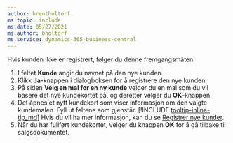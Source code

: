 ```yaml
---
author: brentholtorf
ms.topic: include
ms.date: 05/27/2021
ms.author: bholtorf
ms.service: dynamics-365-business-central
---
```


Hvis kunden ikke er registrert, følger du denne fremgangsmåten:

1. I feltet **Kunde** angir du navnet på den nye kunden.
2. Klikk **Ja**-knappen i dialogboksen for å registrere den nye kunden.
3. På siden **Velg en mal for en ny kunde** velger du en mal som du vil basere det nye kundekortet på, og deretter velger du **OK**-knappen.
4. Det åpnes et nytt kundekort som viser informasjon om den valgte kundemalen. Fyll ut feltene som gjenstår. [!INCLUDE [tooltip-inline-tip_md](tooltip-inline-tip_md.md)] Hvis du vil ha mer informasjon, kan du se [Registrer nye kunder](../sales-how-register-new-customers.md).  
5. Når du har fullført kundekortet, velger du knappen **OK** for å gå tilbake til salgsdokumentet.
